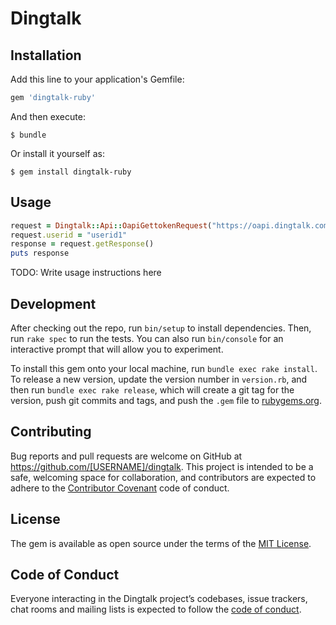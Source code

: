 # Dingtalk

## Installation

Add this line to your application's Gemfile:

```ruby
gem 'dingtalk-ruby'
```

And then execute:

    $ bundle

Or install it yourself as:

    $ gem install dingtalk-ruby

## Usage

```ruby
request = Dingtalk::Api::OapiGettokenRequest("https://oapi.dingtalk.com/gettoken")
request.userid = "userid1"
response = request.getResponse()
puts response
```

TODO: Write usage instructions here

## Development

After checking out the repo, run `bin/setup` to install dependencies. Then, run `rake spec` to run the tests. You can also run `bin/console` for an interactive prompt that will allow you to experiment.

To install this gem onto your local machine, run `bundle exec rake install`. To release a new version, update the version number in `version.rb`, and then run `bundle exec rake release`, which will create a git tag for the version, push git commits and tags, and push the `.gem` file to [rubygems.org](https://rubygems.org).

## Contributing

Bug reports and pull requests are welcome on GitHub at https://github.com/[USERNAME]/dingtalk. This project is intended to be a safe, welcoming space for collaboration, and contributors are expected to adhere to the [Contributor Covenant](http://contributor-covenant.org) code of conduct.

## License

The gem is available as open source under the terms of the [MIT License](https://opensource.org/licenses/MIT).

## Code of Conduct

Everyone interacting in the Dingtalk project’s codebases, issue trackers, chat rooms and mailing lists is expected to follow the [code of conduct](https://github.com/[USERNAME]/dingtalk/blob/master/CODE_OF_CONDUCT.md).
